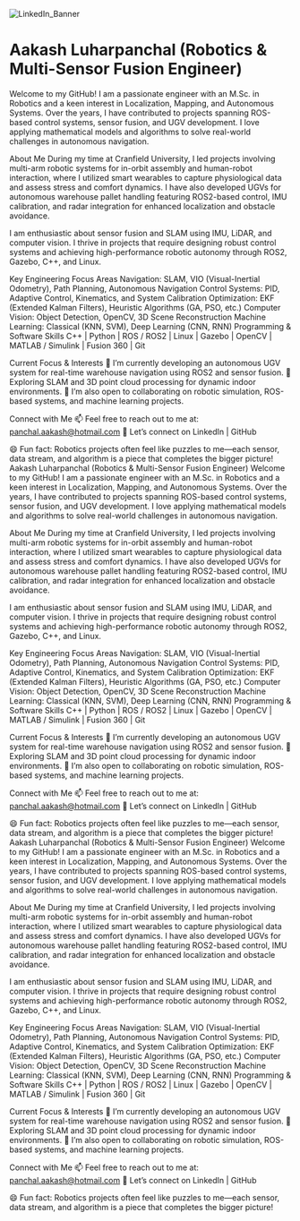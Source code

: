 ![LinkedIn_Banner](https://github.com/user-attachments/assets/b00dcedc-5f64-4166-b088-901736dc74a6)
# Aakash Luharpanchal (Robotics & Multi-Sensor Fusion Engineer)
Welcome to my GitHub! I am a passionate engineer with an M.Sc. in Robotics and a keen interest in Localization, Mapping, and Autonomous Systems. Over the years, I have contributed to projects spanning ROS-based control systems, sensor fusion, and UGV development. I love applying mathematical models and algorithms to solve real-world challenges in autonomous navigation.

About Me
During my time at Cranfield University, I led projects involving multi-arm robotic systems for in-orbit assembly and human-robot interaction, where I utilized smart wearables to capture physiological data and assess stress and comfort dynamics. I have also developed UGVs for autonomous warehouse pallet handling featuring ROS2-based control, IMU calibration, and radar integration for enhanced localization and obstacle avoidance.

I am enthusiastic about sensor fusion and SLAM using IMU, LiDAR, and computer vision. I thrive in projects that require designing robust control systems and achieving high-performance robotic autonomy through ROS2, Gazebo, C++, and Linux.

Key Engineering Focus Areas
Navigation: SLAM, VIO (Visual-Inertial Odometry), Path Planning, Autonomous Navigation
Control Systems: PID, Adaptive Control, Kinematics, and System Calibration
Optimization: EKF (Extended Kalman Filters), Heuristic Algorithms (GA, PSO, etc.)
Computer Vision: Object Detection, OpenCV, 3D Scene Reconstruction
Machine Learning: Classical (KNN, SVM), Deep Learning (CNN, RNN)
Programming & Software Skills
C++ | Python | ROS / ROS2 | Linux | Gazebo | OpenCV | MATLAB / Simulink | Fusion 360 | Git

Current Focus & Interests
🔭 I’m currently developing an autonomous UGV system for real-time warehouse navigation using ROS2 and sensor fusion.
🌱 Exploring SLAM and 3D point cloud processing for dynamic indoor environments.
💬 I’m also open to collaborating on robotic simulation, ROS-based systems, and machine learning projects.

Connect with Me
📫 Feel free to reach out to me at: panchal.aakash@hotmail.com
👔 Let’s connect on LinkedIn | GitHub

😄 Fun fact: Robotics projects often feel like puzzles to me—each sensor, data stream, and algorithm is a piece that completes the bigger picture!
Aakash Luharpanchal (Robotics & Multi-Sensor Fusion Engineer)
Welcome to my GitHub! I am a passionate engineer with an M.Sc. in Robotics and a keen interest in Localization, Mapping, and Autonomous Systems. Over the years, I have contributed to projects spanning ROS-based control systems, sensor fusion, and UGV development. I love applying mathematical models and algorithms to solve real-world challenges in autonomous navigation.

About Me
During my time at Cranfield University, I led projects involving multi-arm robotic systems for in-orbit assembly and human-robot interaction, where I utilized smart wearables to capture physiological data and assess stress and comfort dynamics. I have also developed UGVs for autonomous warehouse pallet handling featuring ROS2-based control, IMU calibration, and radar integration for enhanced localization and obstacle avoidance.

I am enthusiastic about sensor fusion and SLAM using IMU, LiDAR, and computer vision. I thrive in projects that require designing robust control systems and achieving high-performance robotic autonomy through ROS2, Gazebo, C++, and Linux.

Key Engineering Focus Areas
Navigation: SLAM, VIO (Visual-Inertial Odometry), Path Planning, Autonomous Navigation
Control Systems: PID, Adaptive Control, Kinematics, and System Calibration
Optimization: EKF (Extended Kalman Filters), Heuristic Algorithms (GA, PSO, etc.)
Computer Vision: Object Detection, OpenCV, 3D Scene Reconstruction
Machine Learning: Classical (KNN, SVM), Deep Learning (CNN, RNN)
Programming & Software Skills
C++ | Python | ROS / ROS2 | Linux | Gazebo | OpenCV | MATLAB / Simulink | Fusion 360 | Git

Current Focus & Interests
🔭 I’m currently developing an autonomous UGV system for real-time warehouse navigation using ROS2 and sensor fusion.
🌱 Exploring SLAM and 3D point cloud processing for dynamic indoor environments.
💬 I’m also open to collaborating on robotic simulation, ROS-based systems, and machine learning projects.

Connect with Me
📫 Feel free to reach out to me at: panchal.aakash@hotmail.com
👔 Let’s connect on LinkedIn | GitHub

😄 Fun fact: Robotics projects often feel like puzzles to me—each sensor, data stream, and algorithm is a piece that completes the bigger picture!
Aakash Luharpanchal (Robotics & Multi-Sensor Fusion Engineer)
Welcome to my GitHub! I am a passionate engineer with an M.Sc. in Robotics and a keen interest in Localization, Mapping, and Autonomous Systems. Over the years, I have contributed to projects spanning ROS-based control systems, sensor fusion, and UGV development. I love applying mathematical models and algorithms to solve real-world challenges in autonomous navigation.

About Me
During my time at Cranfield University, I led projects involving multi-arm robotic systems for in-orbit assembly and human-robot interaction, where I utilized smart wearables to capture physiological data and assess stress and comfort dynamics. I have also developed UGVs for autonomous warehouse pallet handling featuring ROS2-based control, IMU calibration, and radar integration for enhanced localization and obstacle avoidance.

I am enthusiastic about sensor fusion and SLAM using IMU, LiDAR, and computer vision. I thrive in projects that require designing robust control systems and achieving high-performance robotic autonomy through ROS2, Gazebo, C++, and Linux.

Key Engineering Focus Areas
Navigation: SLAM, VIO (Visual-Inertial Odometry), Path Planning, Autonomous Navigation
Control Systems: PID, Adaptive Control, Kinematics, and System Calibration
Optimization: EKF (Extended Kalman Filters), Heuristic Algorithms (GA, PSO, etc.)
Computer Vision: Object Detection, OpenCV, 3D Scene Reconstruction
Machine Learning: Classical (KNN, SVM), Deep Learning (CNN, RNN)
Programming & Software Skills
C++ | Python | ROS / ROS2 | Linux | Gazebo | OpenCV | MATLAB / Simulink | Fusion 360 | Git

Current Focus & Interests
🔭 I’m currently developing an autonomous UGV system for real-time warehouse navigation using ROS2 and sensor fusion.
🌱 Exploring SLAM and 3D point cloud processing for dynamic indoor environments.
💬 I’m also open to collaborating on robotic simulation, ROS-based systems, and machine learning projects.

Connect with Me
📫 Feel free to reach out to me at: panchal.aakash@hotmail.com
👔 Let’s connect on LinkedIn | GitHub

😄 Fun fact: Robotics projects often feel like puzzles to me—each sensor, data stream, and algorithm is a piece that completes the bigger picture!

